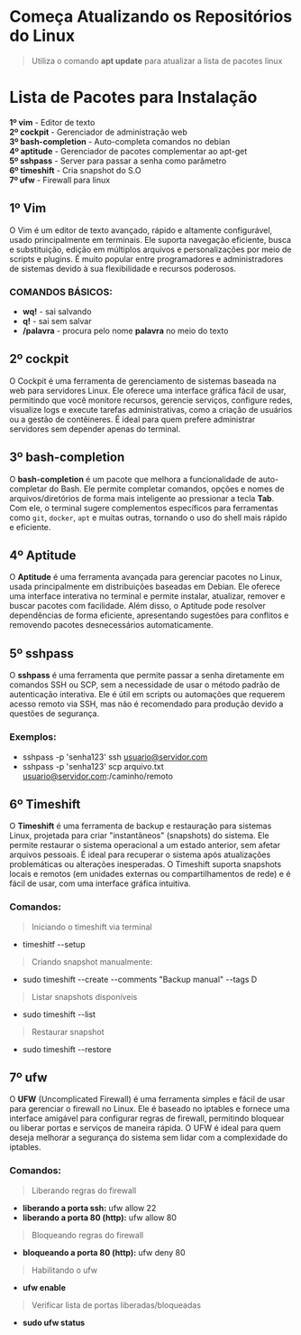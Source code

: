 # Começa Atualizando os Repositórios do Linux

>Utiliza o comando **apt update** para atualizar a lista de pacotes linux

# Lista de Pacotes para Instalação 

**1º vim** - Editor de texto \
**2º cockpit** - Gerenciador de administração web \
**3º bash-completion** - Auto-completa comandos no debian \
**4º aptitude** - Gerenciador de pacotes complementar ao apt-get \
**5º sshpass** - Server para passar a senha como parâmetro \
**6º timeshift** - Cria snapshot do S.O \
**7º ufw** - Firewall para linux

## 1º Vim

O Vim é um editor de texto avançado, rápido e altamente configurável, usado principalmente em terminais. Ele suporta navegação eficiente, busca e substituição, edição em múltiplos arquivos e personalizações por meio de scripts e plugins. É muito popular entre programadores e administradores de sistemas devido à sua flexibilidade e recursos poderosos.

### COMANDOS BÁSICOS:

- **wq!** - sai salvando
- **q!** - sai sem salvar
- **/palavra** - procura pelo nome **palavra** no meio do texto

## 2º cockpit

O Cockpit é uma ferramenta de gerenciamento de sistemas baseada na web para servidores Linux. Ele oferece uma interface gráfica fácil de usar, permitindo que você monitore recursos, gerencie serviços, configure redes, visualize logs e execute tarefas administrativas, como a criação de usuários ou a gestão de contêineres. É ideal para quem prefere administrar servidores sem depender apenas do terminal.

## 3º bash-completion

O **bash-completion** é um pacote que melhora a funcionalidade de auto-completar do Bash. Ele permite completar comandos, opções e nomes de arquivos/diretórios de forma mais inteligente ao pressionar a tecla **Tab**. Com ele, o terminal sugere complementos específicos para ferramentas como `git`, `docker`, `apt` e muitas outras, tornando o uso do shell mais rápido e eficiente.

## 4º Aptitude

O **Aptitude** é uma ferramenta avançada para gerenciar pacotes no Linux, usada principalmente em distribuições baseadas em Debian. Ele oferece uma interface interativa no terminal e permite instalar, atualizar, remover e buscar pacotes com facilidade. Além disso, o Aptitude pode resolver dependências de forma eficiente, apresentando sugestões para conflitos e removendo pacotes desnecessários automaticamente.

## 5º sshpass 

O **sshpass** é uma ferramenta que permite passar a senha diretamente em comandos SSH ou SCP, sem a necessidade de usar o método padrão de autenticação interativa. Ele é útil em scripts ou automações que requerem acesso remoto via SSH, mas não é recomendado para produção devido a questões de segurança.

### Exemplos:
- sshpass -p 'senha123' ssh usuario@servidor.com
- sshpass -p 'senha123' scp arquivo.txt usuario@servidor.com:/caminho/remoto

## 6º Timeshift

O **Timeshift** é uma ferramenta de backup e restauração para sistemas Linux, projetada para criar "instantâneos" (snapshots) do sistema. Ele permite restaurar o sistema operacional a um estado anterior, sem afetar arquivos pessoais. É ideal para recuperar o sistema após atualizações problemáticas ou alterações inesperadas. O Timeshift suporta snapshots locais e remotos (em unidades externas ou compartilhamentos de rede) e é fácil de usar, com uma interface gráfica intuitiva.

### Comandos:
> Iniciando o timeshift via terminal
- timeshitf --setup
> Criando snapshot manualmente:
- sudo timeshift --create --comments "Backup manual" --tags D
>Listar snapshots disponíveis
- sudo timeshift --list
>Restaurar snapshot
- sudo timeshift --restore
## 7º ufw

O **UFW** (Uncomplicated Firewall) é uma ferramenta simples e fácil de usar para gerenciar o firewall no Linux. Ele é baseado no iptables e fornece uma interface amigável para configurar regras de firewall, permitindo bloquear ou liberar portas e serviços de maneira rápida. O UFW é ideal para quem deseja melhorar a segurança do sistema sem lidar com a complexidade do iptables.

### Comandos:
> Liberando regras do firewall
- **liberando a porta ssh:** ufw allow 22
- **liberando a porta 80 (http):** ufw allow 80

> Bloqueando regras do firewall
- **bloqueando a porta 80 (http):** ufw deny 80
 
> Habilitando o ufw

- **ufw enable**
> Verificar lista de portas liberadas/bloqueadas
- **sudo ufw status**
